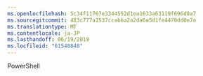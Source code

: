 ```yaml
---
ms.openlocfilehash: 5c34f11767e3344552d1ea1633a63119f696d0a7
ms.sourcegitcommit: 483c777a1537ccab6a2a2da6a5d1fe4470dd0e7e
ms.translationtype: MT
ms.contentlocale: ja-JP
ms.lasthandoff: 06/19/2019
ms.locfileid: "61548848"
---
```

PowerShell